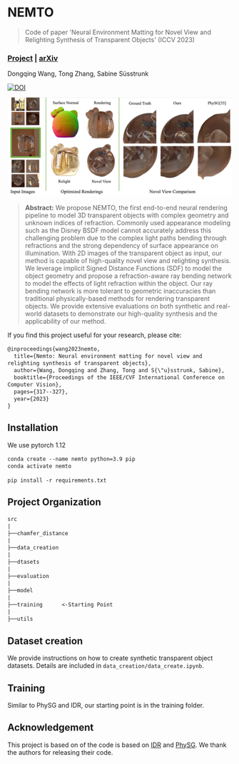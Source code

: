 # NEMTO


> Code of paper 'Neural Environment Matting for Novel View and Relighting Synthesis of Transparent Objects' (ICCV 2023)

### [Project](https://ivrl.github.io/NEMTO//) | [arXiv](https://arxiv.org/abs/2303.11963) 

Dongqing Wang, Tong Zhang, Sabine Süsstrunk

[![DOI](https://zenodo.org/badge/688858421.svg)](https://zenodo.org/doi/10.5281/zenodo.11094758)

![Figure Abstract](/docs/static/images/teaser.png)

>**Abstract:** We propose NEMTO, the first end-to-end neural rendering pipeline to model 3D transparent objects with complex geometry and unknown indices of refraction. Commonly used appearance modeling such as the Disney BSDF model cannot accurately address this challenging problem due to the complex light paths bending through refractions and the strong dependency of surface appearance on illumination. With 2D images of the transparent object as input, our method is capable of high-quality novel view and relighting synthesis. We leverage implicit Signed Distance Functions (SDF) to model the object geometry and propose a refraction-aware ray bending network to model the effects of light refraction within the object. Our ray bending network is more tolerant to geometric inaccuracies than traditional physically-based methods for rendering transparent objects. We provide extensive evaluations on both synthetic and real-world datasets to demonstrate our high-quality synthesis and the applicability of our method.

If you find this project useful for your research, please cite: 

```
@inproceedings{wang2023nemto,
  title={Nemto: Neural environment matting for novel view and relighting synthesis of transparent objects},
  author={Wang, Dongqing and Zhang, Tong and S{\"u}sstrunk, Sabine},
  booktitle={Proceedings of the IEEE/CVF International Conference on Computer Vision},
  pages={317--327},
  year={2023}
}
```


## Installation

We use pytorch 1.12

```
conda create --name nemto python=3.9 pip
conda activate nemto

pip install -r requirements.txt
```

## Project Organization

```
src
|
├──chamfer_distance    
|
├──data_creation
|
├──dtasets
|
├──evaluation
|
├──model
|
├──training      <-Starting Point
|
├──utils

```


## Dataset creation
We provide instructions on how to create synthetic transparent object datasets. Details are included in ``data_creation/data_create.ipynb``.

## Training
Similar to PhySG and IDR, our starting point is in the training folder. 

## Acknowledgement

This project is based on  of the code is based on [IDR](https://github.com/lioryariv/idr) and [PhySG](https://github.com/Kai-46/PhySG). We thank the authors for releasing their code.



